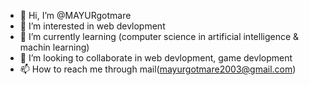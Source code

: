 - 👋 Hi, I’m @MAYURgotmare
- 👀 I’m interested in web devlopment
- 🌱 I’m currently learning (computer science in artificial intelligence & machin learning)
- 💞️ I’m looking to collaborate in web devlopment, game devlopment
- 📫 How to reach me through mail(mayurgotmare2003@gmail.com)

<!---
magnumop/magnumop is a ✨ special ✨ repository because its `README.md` (this file) appears on your GitHub profile.
You can click the Preview link to take a look at your changes.
--->
